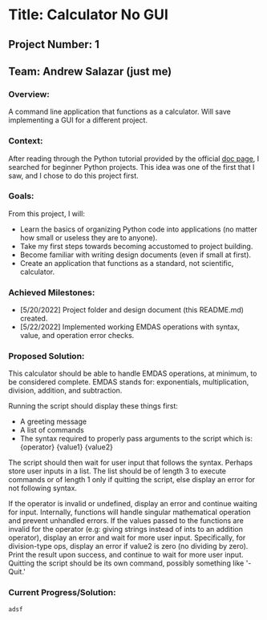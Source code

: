 # Title: Calculator No GUI
## Project Number: 1
## Team: Andrew Salazar (just me)
### Overview: 
A command line application that functions as a calculator. Will
save implementing a GUI for a different project.

### Context:
After reading through the Python tutorial provided by the official 
[doc page](http://docs.python.org/3.10/tutorial), I searched for
beginner Python projects. This idea was one of the first that I saw, 
and I chose to do this project first. 

### Goals:
From this project, I will:
- Learn the basics of organizing Python code into applications (no 
    matter how small or useless they are to anyone). 
- Take my first steps towards becoming accustomed to project building. 
- Become familiar with writing design documents (even if small at first).
- Create an application that functions as a standard, not scientific, 
calculator.
### Achieved Milestones:
- [5/20/2022] Project folder and design document (this README.md) created.
- [5/22/2022] Implemented working EMDAS operations with syntax, value, and operation error checks.

### Proposed Solution:
This calculator should be able to handle EMDAS operations, at minimum, to
be considered complete. EMDAS stands for: exponentials, multiplication, 
division, addition, and subtraction.

Running the script should display these things first:
- A greeting message
- A list of commands
- The syntax required to properly pass arguments to the script which is: {operator} {value1} {value2}

The script should then wait for user input that follows the syntax. Perhaps 
store user inputs in a list. The list should be of length 3 to execute 
commands or of length 1 only if quitting the script, else display an error for not following syntax. 

If the operator is invalid or undefined, display an error and continue waiting for input. Internally, functions will handle singular mathematical operation and prevent unhandled errors. If the values passed to the functions are invalid for the operator (e.g: giving strings instead of ints to an addition operator), display an error and wait for more user input. Specifically, for division-type ops, display an error if value2 is zero (no dividing by zero). Print the result upon success, and continue to wait for more user input. Quitting the script should be its own command, possibly something like '-Quit.'
### Current Progress/Solution:
    adsf